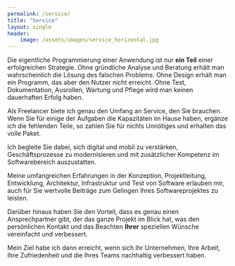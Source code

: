 ```yaml
---
permalink: /service/
title: "Service"
layout: single
header: 
    image: /assets/images/service_horizontal.jpg
---
```


Die eigentliche Programmierung einer Anwendung ist nur __ein Teil__ einer erfolgreichen Strategie. Ohne gründliche Analyse und Beratung erhält man wahrscheinlich die Lösung des falschen Problems. Ohne Design erhält man ein Programm, das aber den Nutzer nicht erreicht. Ohne Test, Dokumentation, Ausrollen, Wartung und Pflege wird man keinen dauerhaften Erfolg haben. 

Als Freelancer biete ich genau den Umfang an Service, den Sie brauchen. Wenn Sie für einige der Aufgaben die Kapazitäten im Hause haben, ergänze ich die fehlenden Teile, so zahlen Sie für nichts Unnötiges und erhalten das volle Paket.

Ich begleite Sie dabei, sich digital und mobil zu verstärken, Geschäftsprozesse zu modernisieren und mit zusätzlicher Kompetenz im Softwarebereich auszustatten. 

Meine umfangreichen Erfahrungen in der Konzeption, Projektleitung, Entwicklung, Architektur, Infrastruktur und Test von Software erlauben mir, auch für Sie wertvolle Beiträge zum Gelingen Ihres Softwareprojektes zu leisten.

Darüber hinaus haben Sie den Vorteil, dass es genau einen Ansprechpartner gibt, der das ganze Projekt im Blick hat, was den persönlichen Kontakt und das Beachten __Ihrer__ speziellen Wünsche vereinfacht und verbessert.

Mein Ziel habe ich dann erreicht, wenn sich Ihr Unternehmen, Ihre Arbeit, Ihre Zufriedenheit und die Ihres Teams nachhaltig verbessert haben. 